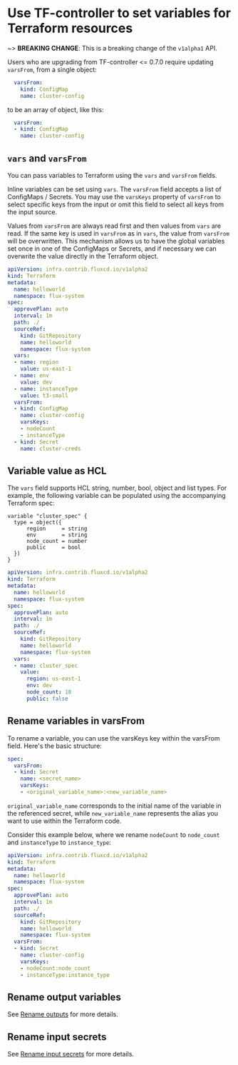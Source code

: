 # Use TF-controller to set variables for Terraform resources

~> **BREAKING CHANGE**: This is a breaking change of the `v1alpha1` API.

Users who are upgrading from TF-controller <= 0.7.0 require updating `varsFrom`,
from a single object:

```yaml hl_lines="2"
  varsFrom:
    kind: ConfigMap
    name: cluster-config
```

to be an array of object, like this:

```yaml hl_lines="2"
  varsFrom:
  - kind: ConfigMap
    name: cluster-config
```

## `vars` and `varsFrom`

You can pass variables to Terraform using the `vars` and `varsFrom` fields.

Inline variables can be set using `vars`. The `varsFrom` field accepts a list of ConfigMaps / Secrets.
You may use the `varsKeys` property of `varsFrom` to select specific keys from the input or omit this field
to select all keys from the input source.

Values from `varsFrom` are always read first and then values from `vars` are read. If the same key is used in `varsFrom`
as in `vars`, the value from `varsFrom` will be overwritten. This mechanism allows us to have the global variables set 
once in one of the ConfigMaps or Secrets, and if necessary we can overwrite the value directly in the Terraform object.

```yaml hl_lines="15-20 22-28"
apiVersion: infra.contrib.fluxcd.io/v1alpha2
kind: Terraform
metadata:
  name: helloworld
  namespace: flux-system
spec:
  approvePlan: auto
  interval: 1m
  path: ./
  sourceRef:
    kind: GitRepository
    name: helloworld
    namespace: flux-system
  vars:
  - name: region
    value: us-east-1
  - name: env
    value: dev
  - name: instanceType
    value: t3-small
  varsFrom:
  - kind: ConfigMap
    name: cluster-config
    varsKeys:
    - nodeCount
    - instanceType
  - kind: Secret
    name: cluster-creds
```

## Variable value as HCL

The `vars` field supports HCL string, number, bool, object and list types. For example, the following variable can be populated using the accompanying Terraform spec:

```hcl hl_lines="3-6"
variable "cluster_spec" {
  type = object({
      region     = string
      env        = string
      node_count = number
      public     = bool
  })
}
```

```yaml hl_lines="17-20"
apiVersion: infra.contrib.fluxcd.io/v1alpha2
kind: Terraform
metadata:
  name: helloworld
  namespace: flux-system
spec:
  approvePlan: auto
  interval: 1m
  path: ./
  sourceRef:
    kind: GitRepository
    name: helloworld
    namespace: flux-system
  vars:
  - name: cluster_spec
    value:
      region: us-east-1
      env: dev
      node_count: 10
      public: false
```

## Rename variables in varsFrom

To rename a variable, you can use the varsKeys key within the varsFrom field. 
Here's the basic structure:

```yaml hl_lines="5"
spec:
  varsFrom:
  - kind: Secret
    name: <secret_name>
    varsKeys:
    - <original_variable_name>:<new_variable_name>
```
`original_variable_name` corresponds to the initial name of the variable in the referenced secret,
while `new_variable_name` represents the alias you want to use within the Terraform code.

Consider this example below, where we rename `nodeCount` to `node_count` 
and `instanceType` to `instance_type`:

```yaml hl_lines="18-19"
apiVersion: infra.contrib.fluxcd.io/v1alpha2
kind: Terraform
metadata:
  name: helloworld
  namespace: flux-system
spec:
  approvePlan: auto
  interval: 1m
  path: ./
  sourceRef:
    kind: GitRepository
    name: helloworld
    namespace: flux-system
  varsFrom:
  - kind: Secret
    name: cluster-config
    varsKeys:
    - nodeCount:node_count
    - instanceType:instance_type
```

## Rename output variables

See [Rename outputs](to_provision_resources_and_obtain_outputs.md#rename-outputs) for more details.

## Rename input secrets

See [Rename input secrets](with_the_ready_to_use_AWS_package.md#rename-input-secrets) for more details.
